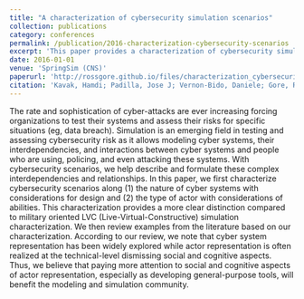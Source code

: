 ```yaml
---
title: "A characterization of cybersecurity simulation scenarios"
collection: publications
category: conferences
permalink: /publication/2016-characterization-cybersecurity-scenarios
excerpt: 'This paper provides a characterization of cybersecurity simulation scenarios.'
date: 2016-01-01
venue: 'SpringSim (CNS)'
paperurl: 'http://rossgore.github.io/files/characterization_cybersecurity_scenarios.pdf'
citation: 'Kavak, Hamdi; Padilla, Jose J; Vernon-Bido, Daniele; Gore, R; Diallo, S. (2016). "A characterization of cybersecurity simulation scenarios". <i>SpringSim (CNS)</i>. 3.'
---
```

The rate and sophistication of cyber-attacks are ever increasing forcing organizations to test their systems and assess their risks for specific situations (eg, data breach). Simulation is an emerging field in testing and assessing cybersecurity risk as it allows modeling cyber systems, their interdependencies, and interactions between cyber systems and people who are using, policing, and even attacking these systems. With cybersecurity scenarios, we help describe and formulate these complex interdependencies and relationships. In this paper, we first characterize cybersecurity scenarios along (1) the nature of cyber systems with considerations for design and (2) the type of actor with considerations of abilities. This characterization provides a more clear distinction compared to military oriented LVC (Live-Virtual-Constructive) simulation characterization. We then review examples from the literature based on our characterization. According to our review, we note that cyber system representation has been widely explored while actor representation is often realized at the technical-level dismissing social and cognitive aspects. Thus, we believe that paying more attention to social and cognitive aspects of actor representation, especially as developing general-purpose tools, will benefit the modeling and simulation community.